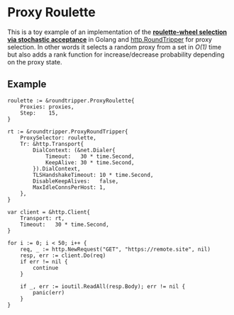 # Proxy Roulette

This is a toy example of an implementation of the **[roulette-wheel selection via stochastic acceptance](https://en.wikipedia.org/wiki/Stochastic_universal_sampling)** in Golang and [http.RoundTripper](https://golang.org/pkg/net/http/#RoundTripper) for proxy selection.
In other words it selects a random proxy from a set in _O(1)_ time but also adds a rank function for increase/decrease probability depending on
the proxy state.

## Example

```
roulette := &roundtripper.ProxyRoulette{
	Proxies: proxies,
	Step:    15,
}

rt := &roundtripper.ProxyRoundTripper{
	ProxySelector: roulette,
	Tr: &http.Transport{
		DialContext: (&net.Dialer{
			Timeout:   30 * time.Second,
			KeepAlive: 30 * time.Second,
		}).DialContext,
		TLSHandshakeTimeout: 10 * time.Second,
		DisableKeepAlives:   false,
		MaxIdleConnsPerHost: 1,
	},
}

var client = &http.Client{
	Transport: rt,
	Timeout:   30 * time.Second,
}

for i := 0; i < 50; i++ {
	req, _ := http.NewRequest("GET", "https://remote.site", nil)
	resp, err := client.Do(req)
	if err != nil {
		continue
	}

	if _, err := ioutil.ReadAll(resp.Body); err != nil {
		panic(err)
	}
}
``` 
